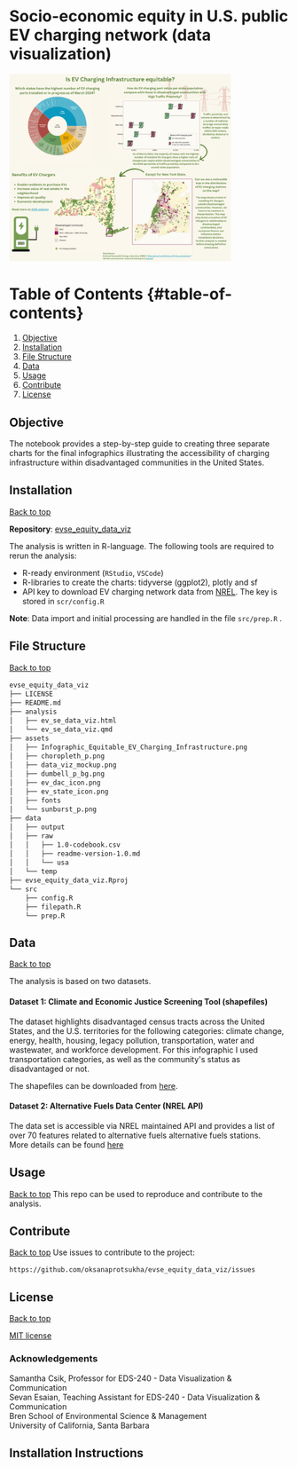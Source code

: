# Socio-economic equity in U.S. public EV charging network (data visualization)

<img src="assets/Infographic_Equitable_EV_Charging_Infrastructure.png" width="400"/>

# Table of Contents {#table-of-contents}

1. [Objective](#objective)
2. [Installation](#installation)
3. [File Structure](#file-structure)
4. [Data](#data)
5. [Usage](#usage)
6. [Contribute](#contribute)
7. [License](#license)

## Objective
The notebook provides a step-by-step guide to creating three separate charts for the final infographics illustrating the accessibility of charging infrastructure within disadvantaged communities in the United States.

## Installation

[Back to top](#table-of-contents) <br>

**Repository**: [evse_equity_data_viz](https://github.com/oksanaprotsukha/evse_equity_data_viz.git)

The analysis is written in R-language. The following tools are required to rerun the analysis: <br>
- R-ready environment (`RStudio`, `VSCode`) <br>
- R-libraries to create the charts: tidyverse (ggplot2), plotly and sf <br>
- API key to download EV charging network data from [NREL](https://developer.nrel.gov/docs/api-key/). The key is stored in `scr/config.R` <br>

**Note**: Data import and initial processing are handled in the file `src/prep.R` .<br>

## File Structure

[Back to top](#table-of-contents) <br>

```         
evse_equity_data_viz
├── LICENSE
├── README.md
├── analysis
│   ├── ev_se_data_viz.html
│   └── ev_se_data_viz.qmd
├── assets
│   ├── Infographic_Equitable_EV_Charging_Infrastructure.png
│   ├── choropleth_p.png
│   ├── data_viz_mockup.png
│   ├── dumbell_p_bg.png
│   ├── ev_dac_icon.png
│   ├── ev_state_icon.png
│   ├── fonts
│   └── sunburst_p.png
├── data
│   ├── output
│   ├── raw
│   │   ├── 1.0-codebook.csv
│   │   ├── readme-version-1.0.md
│   │   └── usa
│   └── temp
├── evse_equity_data_viz.Rproj
└── src
    ├── config.R
    ├── filepath.R
    └── prep.R
```

## Data

[Back to top](#table-of-contents) <br>

The analysis is based on two datasets.

#### Dataset 1: Climate and Economic Justice Screening Tool (shapefiles)

The dataset highlights disadvantaged census tracts across the United States, and the U.S. territories for the following categories: climate change, energy, health, housing, legacy pollution, transportation, water and wastewater, and workforce development.
For this infographic I used transportation categories, as well as the community's status as disadvantaged or not. <br>

The shapefiles can be downloaded from [here](https://screeningtool.geoplatform.gov/en/downloads#3/33.47/-97.5). <br>

#### Dataset 2: Alternative Fuels Data Center (NREL API)

The data set is accessible via NREL maintained API and provides a list of over 70 features related to alternative fuels alternative fuels stations. <br>
More details can be found [here](https://developer.nrel.gov/docs/transportation/alt-fuel-stations-v1/all) <br>

## Usage

[Back to top](#table-of-contents) This repo can be used to reproduce and contribute to the analysis.

## Contribute

[Back to top](#table-of-contents) Use issues to contribute to the project:

``` shell
https://github.com/oksanaprotsukha/evse_equity_data_viz/issues
```

## License

[Back to top](#table-of-contents)

[MIT license](./LICENSE)

### Acknowledgements
Samantha Csik, Professor for EDS-240 - Data Visualization & Communication</br>
Sevan Esaian, Teaching Assistant for EDS-240 - Data Visualization & Communication</br>
Bren School of Environmental Science & Management</br>
University of California, Santa Barbara

## Installation Instructions
